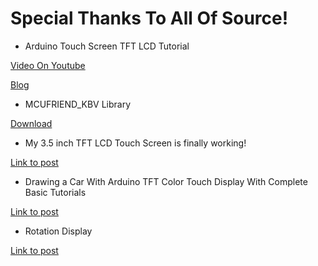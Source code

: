 ﻿# Special Thanks To All Of Source!

+ Arduino Touch Screen TFT LCD Tutorial

[Video On Youtube](https://www.youtube.com/watch?v=_h4LrQCqj1Y)

[Blog](http://mertarduinotutorial.blogspot.com/2017/06/arduino-touch-screen-tft-lcd-tutorial.html)

+ MCUFRIEND_KBV Library

[Download](https://www.arduinolibraries.info/libraries/mcufriend_kbv)

+ My 3.5 inch TFT LCD Touch Screen is finally working!

[Link to post](https://forum.arduino.cc/index.php?topic=535609.0)


+ Drawing a Car With Arduino TFT Color Touch Display With Complete Basic Tutorials 

[Link to post](https://www.instructables.com/id/Drawing-a-Car-With-Arduino-TFT-Color-Touch-Display/)

+ Rotation Display

[Link to post](https://learn.adafruit.com/adafruit-gfx-graphics-library/rotating-the-display)
